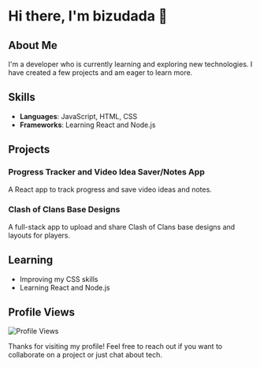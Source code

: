
# Hi there, I'm bizudada 👋

## About Me
I'm a developer who is currently learning and exploring new technologies. I have created a few projects and am eager to learn more.

## Skills
- **Languages**: JavaScript, HTML, CSS
- **Frameworks**: Learning React and Node.js

## Projects
### Progress Tracker and Video Idea Saver/Notes App
A React app to track progress and save video ideas and notes.

### Clash of Clans Base Designs
A full-stack app to upload and share Clash of Clans base designs and layouts for players.

## Learning
- Improving my CSS skills
- Learning React and Node.js

## Profile Views
![Profile Views](https://komarev.com/ghpvc/?username=bizudada&color=blue)

Thanks for visiting my profile! Feel free to reach out if you want to collaborate on a project or just chat about tech.
